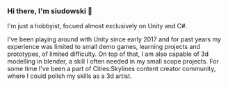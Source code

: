 ### Hi there, I'm siudowski 👋

I'm just a hobbyist, focued almost exclusively on Unity and C#.

I've been playing around with Unity since early 2017 and for past years my experience was limited to small demo games, learning projects and prototypes, of limited difficulty.
On top of that, I am also capable of 3d modelling in blender, a skill I often needed in my small scope projects.
For some time I've been a part of Cities:Skylines content creator community, where I could polish my skills as a 3d artist. 

<!--
**siudowski/siudowski** is a ✨ _special_ ✨ repository because its `README.md` (this file) appears on your GitHub profile.

Here are some ideas to get you started:

- 🔭 I’m currently working on ...
- 🌱 I’m currently learning ...
- 👯 I’m looking to collaborate on ...
- 🤔 I’m looking for help with ...
- 💬 Ask me about ...
- 📫 How to reach me: ...
- 😄 Pronouns: ...
- ⚡ Fun fact: ...
-->
